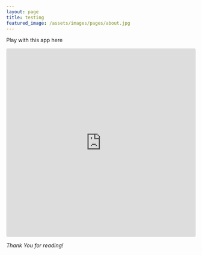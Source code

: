 ```yaml
---
layout: page
title: testing
featured_image: /assets/images/pages/about.jpg
---
```


Play with this app here

<iframe src="https://codesandbox.io/embed/vjomwm2m1y?autoresize=1&hidenavigation=1&moduleview=1&view=preview" style="width:100%; height:500px; border:0; border-radius: 4px; overflow:hidden;" sandbox="allow-modals allow-forms allow-popups allow-scripts allow-same-origin"></iframe>

*Thank You for reading!*
